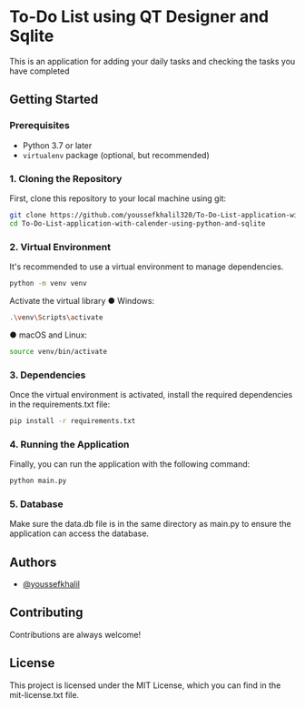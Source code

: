 
# To-Do List using QT Designer and Sqlite <Python> 

This is an application for adding your daily tasks and checking the tasks you have completed

## Getting Started

### Prerequisites

- Python 3.7 or later
- `virtualenv` package (optional, but recommended)

### 1. Cloning the Repository

First, clone this repository to your local machine using git:
```bash
git clone https://github.com/youssefkhalil320/To-Do-List-application-with-calender-using-python-and-sqlite.git
cd To-Do-List-application-with-calender-using-python-and-sqlite
```
### 2. Virtual Environment

It's recommended to use a virtual environment to manage dependencies.
```bash
python -m venv venv
```
Activate the virtual library
● Windows:
```bash
.\venv\Scripts\activate
```

● macOS and Linux:
```bash
source venv/bin/activate
``` 

### 3. Dependencies

Once the virtual environment is activated, install the required dependencies in the requirements.txt file:
```bash
pip install -r requirements.txt
```
    
### 4. Running the Application

Finally, you can run the application with the following command:
```bash
python main.py
```

### 5. Database

Make sure the data.db file is in the same directory as main.py to ensure the application can access the database.

## Authors

- [@youssefkhalil](https://www.linkedin.com/in/youssef-khalil-4517641a2/)

## Contributing

Contributions are always welcome! 

## License

This project is licensed under the MIT License, which you can find in the mit-license.txt file.
